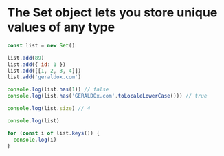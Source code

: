 # The Set object lets you store unique values of any type

```js
const list = new Set()

list.add(89)
list.add({ id: 1 })
list.add([[1, 2, 3, 4]])
list.add('geraldox.com')

console.log(list.has(1)) // false
console.log(list.has('GERALDOx.com'.toLocaleLowerCase())) // true

console.log(list.size) // 4

console.log(list)

for (const i of list.keys()) {
  console.log(i)
}
```
